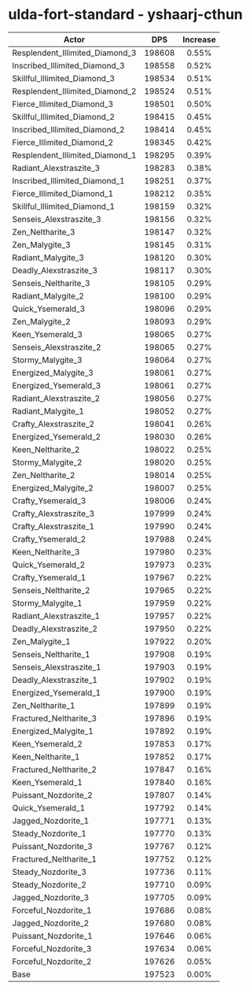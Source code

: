 # ulda-fort-standard - yshaarj-cthun
| Actor | DPS | Increase |
|---|:---:|:---:|
|Resplendent_Illimited_Diamond_3|198608|0.55%|
|Inscribed_Illimited_Diamond_3|198558|0.52%|
|Skillful_Illimited_Diamond_3|198534|0.51%|
|Resplendent_Illimited_Diamond_2|198524|0.51%|
|Fierce_Illimited_Diamond_3|198501|0.50%|
|Skillful_Illimited_Diamond_2|198415|0.45%|
|Inscribed_Illimited_Diamond_2|198414|0.45%|
|Fierce_Illimited_Diamond_2|198345|0.42%|
|Resplendent_Illimited_Diamond_1|198295|0.39%|
|Radiant_Alexstraszite_3|198283|0.38%|
|Inscribed_Illimited_Diamond_1|198251|0.37%|
|Fierce_Illimited_Diamond_1|198212|0.35%|
|Skillful_Illimited_Diamond_1|198159|0.32%|
|Senseis_Alexstraszite_3|198156|0.32%|
|Zen_Neltharite_3|198147|0.32%|
|Zen_Malygite_3|198145|0.31%|
|Radiant_Malygite_3|198120|0.30%|
|Deadly_Alexstraszite_3|198117|0.30%|
|Senseis_Neltharite_3|198105|0.29%|
|Radiant_Malygite_2|198100|0.29%|
|Quick_Ysemerald_3|198096|0.29%|
|Zen_Malygite_2|198093|0.29%|
|Keen_Ysemerald_3|198065|0.27%|
|Senseis_Alexstraszite_2|198065|0.27%|
|Stormy_Malygite_3|198064|0.27%|
|Energized_Malygite_3|198061|0.27%|
|Energized_Ysemerald_3|198061|0.27%|
|Radiant_Alexstraszite_2|198056|0.27%|
|Radiant_Malygite_1|198052|0.27%|
|Crafty_Alexstraszite_2|198041|0.26%|
|Energized_Ysemerald_2|198030|0.26%|
|Keen_Neltharite_2|198022|0.25%|
|Stormy_Malygite_2|198020|0.25%|
|Zen_Neltharite_2|198014|0.25%|
|Energized_Malygite_2|198007|0.25%|
|Crafty_Ysemerald_3|198006|0.24%|
|Crafty_Alexstraszite_3|197999|0.24%|
|Crafty_Alexstraszite_1|197990|0.24%|
|Crafty_Ysemerald_2|197988|0.24%|
|Keen_Neltharite_3|197980|0.23%|
|Quick_Ysemerald_2|197973|0.23%|
|Crafty_Ysemerald_1|197967|0.22%|
|Senseis_Neltharite_2|197965|0.22%|
|Stormy_Malygite_1|197959|0.22%|
|Radiant_Alexstraszite_1|197957|0.22%|
|Deadly_Alexstraszite_2|197950|0.22%|
|Zen_Malygite_1|197922|0.20%|
|Senseis_Neltharite_1|197908|0.19%|
|Senseis_Alexstraszite_1|197903|0.19%|
|Deadly_Alexstraszite_1|197902|0.19%|
|Energized_Ysemerald_1|197900|0.19%|
|Zen_Neltharite_1|197899|0.19%|
|Fractured_Neltharite_3|197896|0.19%|
|Energized_Malygite_1|197892|0.19%|
|Keen_Ysemerald_2|197853|0.17%|
|Keen_Neltharite_1|197852|0.17%|
|Fractured_Neltharite_2|197847|0.16%|
|Keen_Ysemerald_1|197840|0.16%|
|Puissant_Nozdorite_2|197807|0.14%|
|Quick_Ysemerald_1|197792|0.14%|
|Jagged_Nozdorite_1|197771|0.13%|
|Steady_Nozdorite_1|197770|0.13%|
|Puissant_Nozdorite_3|197767|0.12%|
|Fractured_Neltharite_1|197752|0.12%|
|Steady_Nozdorite_3|197736|0.11%|
|Steady_Nozdorite_2|197710|0.09%|
|Jagged_Nozdorite_3|197705|0.09%|
|Forceful_Nozdorite_1|197686|0.08%|
|Jagged_Nozdorite_2|197680|0.08%|
|Puissant_Nozdorite_1|197646|0.06%|
|Forceful_Nozdorite_3|197634|0.06%|
|Forceful_Nozdorite_2|197626|0.05%|
|Base|197523|0.00%|
